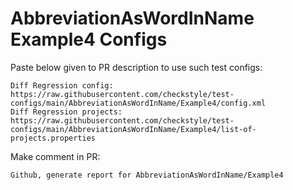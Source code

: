 # AbbreviationAsWordInName Example4 Configs
Paste below given to PR description to use such test configs:
```
Diff Regression config: https://raw.githubusercontent.com/checkstyle/test-configs/main/AbbreviationAsWordInName/Example4/config.xml
Diff Regression projects: https://raw.githubusercontent.com/checkstyle/test-configs/main/AbbreviationAsWordInName/Example4/list-of-projects.properties
```
Make comment in PR:
```
Github, generate report for AbbreviationAsWordInName/Example4
```

